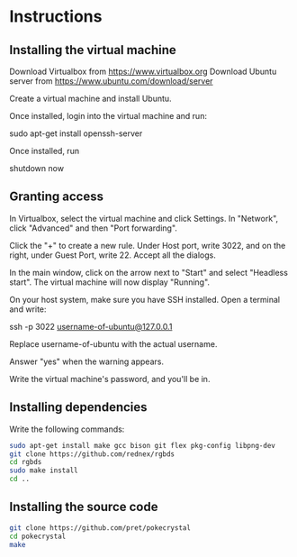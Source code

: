 # Instructions

## Installing the virtual machine

Download Virtualbox from https://www.virtualbox.org
Download Ubuntu server from https://www.ubuntu.com/download/server

Create a virtual machine and install Ubuntu.

Once installed, login into the virtual machine and run:

sudo apt-get install openssh-server

Once installed, run

shutdown now

## Granting access

In Virtualbox, select the virtual machine and click Settings. In "Network", click "Advanced" and then "Port forwarding".

Click the "+" to create a new rule. Under Host port, write 3022, and on the right, under Guest Port, write 22. Accept all the dialogs.

In the main window, click on the arrow next to "Start" and select "Headless start". The virtual machine will now display "Running".

On your host system, make sure you have SSH installed. Open a terminal and write:

ssh -p 3022 username-of-ubuntu@127.0.0.1

Replace username-of-ubuntu with the actual username.

Answer "yes" when the warning appears.

Write the virtual machine's password, and you'll be in.

## Installing dependencies

Write the following commands:

```bash
sudo apt-get install make gcc bison git flex pkg-config libpng-dev
git clone https://github.com/rednex/rgbds
cd rgbds
sudo make install
cd ..
```

## Installing the source code

```bash
git clone https://github.com/pret/pokecrystal
cd pokecrystal
make
```
